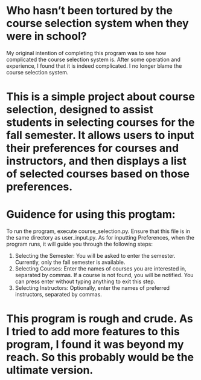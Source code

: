 # Who hasn’t been tortured by the course selection system when they were in school?
My original intention of completing this program was to see how complicated the course selection system is. After some operation and experience, I found that it is indeed complicated. I no longer blame the course selection system.

# This is a simple project about course selection, designed to assist students in selecting courses for the fall semester. It allows users to input their preferences for courses and instructors, and then displays a list of selected courses based on those preferences.

# Guidence for using this progtam:

To run the program, execute course_selection.py. Ensure that this file is in the same directory as user_input.py.
As for inputting Preferences, when the program runs, it will guide you through the following steps:
1. Selecting the Semester: You will be asked to enter the semester. Currently, only the fall semester is available.
2. Selecting Courses: Enter the names of courses you are interested in, separated by commas. If a course is not found, you will be notified. You can press enter without typing anything to exit this step.
3. Selecting Instructors: Optionally, enter the names of preferred instructors, separated by commas.

# This program is rough and crude. As I tried to add more features to this program, I found it was beyond my reach. So this probably would be the ultimate version.
